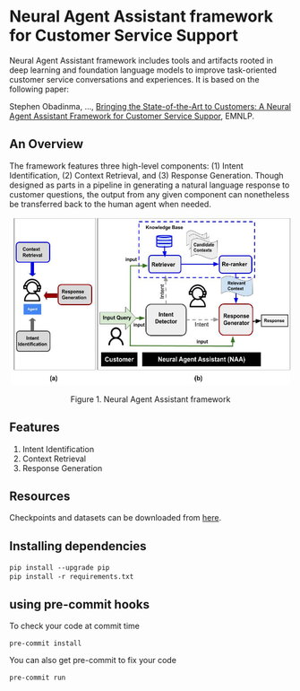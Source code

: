 # Neural Agent Assistant framework for Customer Service Support
Neural Agent Assistant framework includes tools and artifacts rooted in deep learning and foundation language models to improve task-oriented customer service conversations and experiences. It is based on the following paper:

Stephen Obadinma, ..., [Bringing the State-of-the-Art to Customers: A Neural Agent Assistant Framework for Customer Service Suppor](ref), EMNLP.

## An Overview
The framework features three high-level components: (1) Intent Identification, (2) Context Retrieval, and (3) Response Generation. Though designed as parts in a pipeline in generating a natural language response to customer questions, the output from any given component can nonetheless be transferred back to the human agent when needed.

<p align="center">
  <a href="https://github.com/VectorInstitute/NAA/blob/main/naa.jpg">
    <img src="https://github.com/VectorInstitute/NAA/blob/main/naa.jpg" alt="pipeline" width="500" height="300">
  </a>
</p>
<p align="center">
  Figure 1. Neural Agent Assistant framework
</p>

## Features
1. Intent Identification
2. Context Retrieval 
3. Response Generation

## Resources
Checkpoints and datasets can be downloaded from [here](https://drive.google.com/drive/folders/11HIhryVjfQfq-vmBo68uSTLQhKWcbRHn?usp=sharing).
## Installing dependencies
```
pip install --upgrade pip
pip install -r requirements.txt
```

## using pre-commit hooks
To check your code at commit time
```
pre-commit install
```

You can also get pre-commit to fix your code
```
pre-commit run
```
